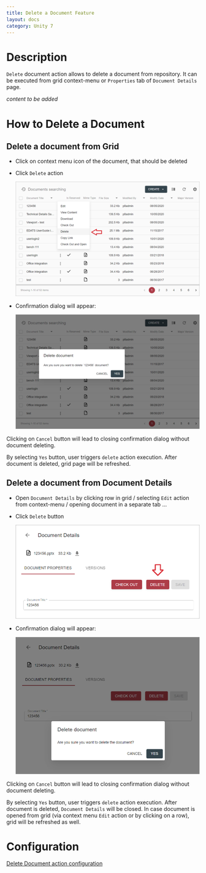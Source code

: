 ```yaml
---
title: Delete a Document Feature
layout: docs
category: Unity 7
---
```

# Description

`Delete` document action allows to delete a document from repository. It can be executed from grid 
context-menu or `Properties` tab of `Document Details` page. 

*content to be added*

# How to Delete a Document

## Delete a document from Grid

- Click on context menu icon of the document, that should be deleted

- Click `Delete` action

    ![Context-menu](delete-document/images/delete-document-context-menu.png)

- Confirmation dialog will appear:

    ![Confirmation dialog](delete-document/images/delete-document-confirmation-from-grid.png)

Clicking on `Cancel` button will lead to closing confirmation dialog without document deleting.

By selecting `Yes` button, user triggers `delete` action execution. After document is deleted, grid page will be 
refreshed.

## Delete a document from Document Details

- Open `Document Details` by clicking row in grid / selecting `Edit` action from context-menu / opening document 
in a separate tab ...

- Click `Delete` button

    ![Document Details](delete-document/images/document-details.png)

- Confirmation dialog will appear:

    ![Confirmation dialog](delete-document/images/delete-document-confirmation-from-details.png)

Clicking on `Cancel` button will lead to closing confirmation dialog without document deleting.

By selecting `Yes` button, user triggers `delete` action execution. After document is deleted, `Document Details` 
will be closed. In case document is opened from grid (via context menu `Edit` action or by clicking on a row), grid will be 
refreshed as well.

# Configuration

[Delete Document action configuration](../../configuration/actions/delete-document)
